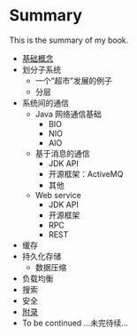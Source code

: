 # Summary

This is the summary of my book.

* [基础概念](docs/basic.md)
* 划分子系统
    * 一个“超市”发展的例子
    * 分层    
* 系统间的通信
    * Java 网络通信基础
        * BIO
        * NIO
        * AIO
    * 基于消息的通信
        * JDK API
        * 开源框架：ActiveMQ
        * 其他
    * Web service
        * JDK API
        * 开源框架
        * RPC
        * REST        
* 缓存
* 持久化存储
    * 数据压缩
* 负载均衡
* 搜索
* 安全
* [附录](docs/appendix.md)
* To be continued ...未完待续...
